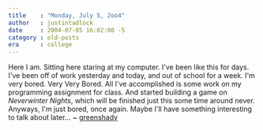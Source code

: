 ```yaml
---
title    : "Monday, July 5, 2oo4"
author   : justintadlock
date     : 2004-07-05 16:02:00 -5
category : old-posts
era      : college
---
```


Here I am.  Sitting here staring at my computer.  I've been like this for days.  I've been off of work yesterday and today, and out of school for a week.  I'm very bored.  Very Very Bored.  All I've accomplished is some work on my programming assignment for class. And started building a game on <i> Neverwinter Nights</i>, which will be finished just this some time around never.  Anyways, I'm just bored, once again.  Maybe I'll have something interesting to talk about later... ~ <a href="mailto:webmaster@dark-autumn.com"> greenshady</a>
